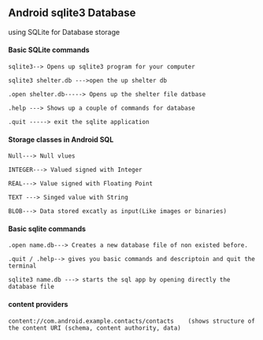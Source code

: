 ## Android sqlite3 Database
using SQLite for Database storage

#### Basic SQLite commands

    sqlite3--> Opens up sqlite3 program for your computer
    
    sqlite3 shelter.db --->open the up shelter db
    
    .open shelter.db-----> Opens up the shelter file datbase
    
    .help ---> Shows up a couple of commands for database
    
    .quit -----> exit the sqlite application
    
#### Storage classes in Android SQL

    Null---> Null vlues
    
    INTEGER---> Valued signed with Integer
    
    REAL---> Value signed with Floating Point
    
    TEXT ---> Singed value with String
    
    BLOB---> Data stored excatly as input(Like images or binaries)
   
   
#### Basic sqlite commands

    .open name.db---> Creates a new database file of non existed before.
    
    .quit / .help--> gives you basic commands and descriptoin and quit the terminal
    
    sqlite3 name.db ---> starts the sql app by opening directly the database file
    
    
    
#### content providers

    content://com.android.example.contacts/contacts    (shows structure of the content URI (schema, content authority, data)
